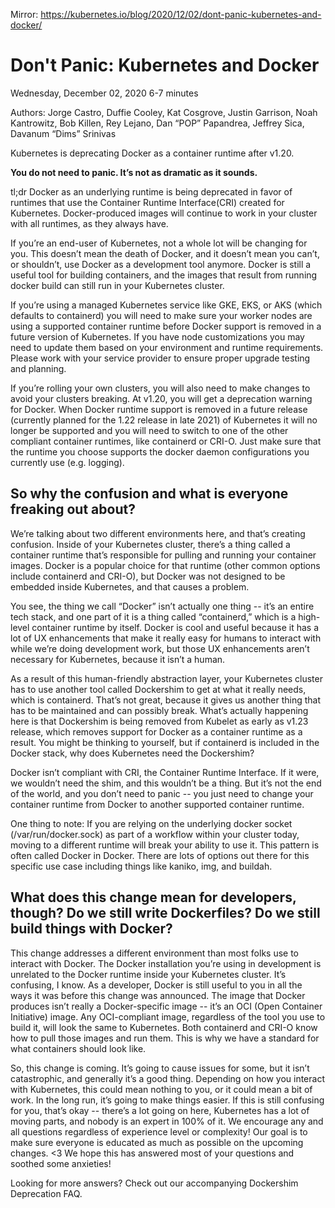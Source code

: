 Mirror: https://kubernetes.io/blog/2020/12/02/dont-panic-kubernetes-and-docker/

# Don't Panic: Kubernetes and Docker

Wednesday, December 02, 2020
6-7 minutes

Authors: Jorge Castro, Duffie Cooley, Kat Cosgrove, Justin Garrison, Noah Kantrowitz, Bob Killen, Rey Lejano, Dan “POP” Papandrea, Jeffrey Sica, Davanum “Dims” Srinivas

Kubernetes is deprecating Docker as a container runtime after v1.20.

**You do not need to panic. It’s not as dramatic as it sounds.**

tl;dr Docker as an underlying runtime is being deprecated in favor of runtimes that use the Container Runtime Interface(CRI) created for Kubernetes. Docker-produced images will continue to work in your cluster with all runtimes, as they always have.

If you’re an end-user of Kubernetes, not a whole lot will be changing for you. This doesn’t mean the death of Docker, and it doesn’t mean you can’t, or shouldn’t, use Docker as a development tool anymore. Docker is still a useful tool for building containers, and the images that result from running docker build can still run in your Kubernetes cluster.

If you’re using a managed Kubernetes service like GKE, EKS, or AKS (which defaults to containerd) you will need to make sure your worker nodes are using a supported container runtime before Docker support is removed in a future version of Kubernetes. If you have node customizations you may need to update them based on your environment and runtime requirements. Please work with your service provider to ensure proper upgrade testing and planning.

If you’re rolling your own clusters, you will also need to make changes to avoid your clusters breaking. At v1.20, you will get a deprecation warning for Docker. When Docker runtime support is removed in a future release (currently planned for the 1.22 release in late 2021) of Kubernetes it will no longer be supported and you will need to switch to one of the other compliant container runtimes, like containerd or CRI-O. Just make sure that the runtime you choose supports the docker daemon configurations you currently use (e.g. logging).

## So why the confusion and what is everyone freaking out about?

We’re talking about two different environments here, and that’s creating confusion. Inside of your Kubernetes cluster, there’s a thing called a container runtime that’s responsible for pulling and running your container images. Docker is a popular choice for that runtime (other common options include containerd and CRI-O), but Docker was not designed to be embedded inside Kubernetes, and that causes a problem.

You see, the thing we call “Docker” isn’t actually one thing -- it’s an entire tech stack, and one part of it is a thing called “containerd,” which is a high-level container runtime by itself. Docker is cool and useful because it has a lot of UX enhancements that make it really easy for humans to interact with while we’re doing development work, but those UX enhancements aren’t necessary for Kubernetes, because it isn’t a human.

As a result of this human-friendly abstraction layer, your Kubernetes cluster has to use another tool called Dockershim to get at what it really needs, which is containerd. That’s not great, because it gives us another thing that has to be maintained and can possibly break. What’s actually happening here is that Dockershim is being removed from Kubelet as early as v1.23 release, which removes support for Docker as a container runtime as a result. You might be thinking to yourself, but if containerd is included in the Docker stack, why does Kubernetes need the Dockershim?

Docker isn’t compliant with CRI, the Container Runtime Interface. If it were, we wouldn’t need the shim, and this wouldn’t be a thing. But it’s not the end of the world, and you don’t need to panic -- you just need to change your container runtime from Docker to another supported container runtime.

One thing to note: If you are relying on the underlying docker socket (/var/run/docker.sock) as part of a workflow within your cluster today, moving to a different runtime will break your ability to use it. This pattern is often called Docker in Docker. There are lots of options out there for this specific use case including things like kaniko, img, and buildah.

## What does this change mean for developers, though? Do we still write Dockerfiles? Do we still build things with Docker?

This change addresses a different environment than most folks use to interact with Docker. The Docker installation you’re using in development is unrelated to the Docker runtime inside your Kubernetes cluster. It’s confusing, I know. As a developer, Docker is still useful to you in all the ways it was before this change was announced. The image that Docker produces isn’t really a Docker-specific image -- it’s an OCI (Open Container Initiative) image. Any OCI-compliant image, regardless of the tool you use to build it, will look the same to Kubernetes. Both containerd and CRI-O know how to pull those images and run them. This is why we have a standard for what containers should look like.

So, this change is coming. It’s going to cause issues for some, but it isn’t catastrophic, and generally it’s a good thing. Depending on how you interact with Kubernetes, this could mean nothing to you, or it could mean a bit of work. In the long run, it’s going to make things easier. If this is still confusing for you, that’s okay -- there’s a lot going on here, Kubernetes has a lot of moving parts, and nobody is an expert in 100% of it. We encourage any and all questions regardless of experience level or complexity! Our goal is to make sure everyone is educated as much as possible on the upcoming changes. <3 We hope this has answered most of your questions and soothed some anxieties!

Looking for more answers? Check out our accompanying Dockershim Deprecation FAQ.
